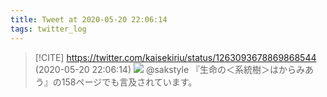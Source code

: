 ```yaml
---
title: Tweet at 2020-05-20 22:06:14
tags: twitter_log
---
```


> [!CITE] https://twitter.com/kaisekiriu/status/1263093678869868544 (2020-05-20 22:06:14)
> ![](https://twitter.com/kaisekiriu/status/1263093678869868544)
> @sakstyle 『生命の＜系統樹＞はからみあう』の158ページでも言及されています。
